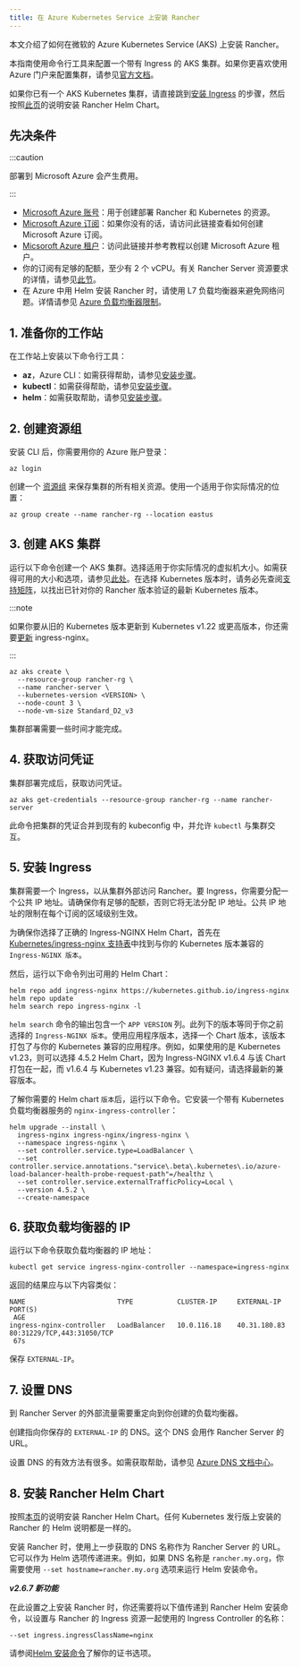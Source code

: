 ```yaml
---
title: 在 Azure Kubernetes Service 上安装 Rancher
---
```


本文介绍了如何在微软的 Azure Kubernetes Service (AKS) 上安装 Rancher。

本指南使用命令行工具来配置一个带有 Ingress 的 AKS 集群。如果你更喜欢使用 Azure 门户来配置集群，请参见[官方文档](https://docs.microsoft.com/en-us/azure/aks/kubernetes-walkthrough-portal)。

如果你已有一个 AKS Kubernetes 集群，请直接跳到[安装 Ingress](#5-安装-ingress) 的步骤，然后按照[此页](install-upgrade-on-a-kubernetes-cluster.md#安装-rancher-helm-chart)的说明安装 Rancher Helm Chart。

## 先决条件

:::caution

部署到 Microsoft Azure 会产生费用。

:::

- [Microsoft Azure 账号](https://azure.microsoft.com/en-us/free/)：用于创建部署 Rancher 和 Kubernetes 的资源。
- [Microsoft Azure 订阅](https://docs.microsoft.com/en-us/azure/cost-management-billing/manage/create-subscription#create-a-subscription-in-the-azure-portal)：如果你没有的话，请访问此链接查看如何创建 Microsoft Azure 订阅。
- [Micsoroft Azure 租户](https://docs.microsoft.com/en-us/azure/active-directory/develop/quickstart-create-new-tenant)：访问此链接并参考教程以创建 Microsoft Azure 租户。
- 你的订阅有足够的配额，至少有 2 个 vCPU。有关 Rancher Server 资源要求的详情，请参见[此节](../installation-requirements/installation-requirements.md)。
- 在 Azure 中用 Helm 安装 Rancher 时，请使用 L7 负载均衡器来避免网络问题。详情请参见 [Azure 负载均衡器限制](https://docs.microsoft.com/en-us/azure/load-balancer/components#limitations)。

## 1. 准备你的工作站

在工作站上安装以下命令行工具：

- **az**，Azure CLI：如需获得帮助，请参见[安装步骤](https://docs.microsoft.com/en-us/cli/azure/)。
- **kubectl**：如需获得帮助，请参见[安装步骤](https://kubernetes.io/docs/tasks/tools/#kubectl)。
- **helm**：如需获取帮助，请参见[安装步骤](https://helm.sh/docs/intro/install/)。

## 2. 创建资源组

安装 CLI 后，你需要用你的 Azure 账户登录：

```
az login
```

创建一个 [资源组](https://docs.microsoft.com/en-us/azure/azure-resource-manager/management/manage-resource-groups-portal) 来保存集群的所有相关资源。使用一个适用于你实际情况的位置：

```
az group create --name rancher-rg --location eastus
```

## 3. 创建 AKS 集群

运行以下命令创建一个 AKS 集群。选择适用于你实际情况的虚拟机大小。如需获得可用的大小和选项，请参见[此处](https://docs.microsoft.com/en-us/azure/virtual-machines/sizes)。在选择 Kubernetes 版本时，请务必先查阅[支持矩阵](https://rancher.com/support-matrix/)，以找出已针对你的 Rancher 版本验证的最新 Kubernetes 版本。

:::note

如果你要从旧的 Kubernetes 版本更新到 Kubernetes v1.22 或更高版本，你还需要[更新](https://kubernetes.github.io/ingress-nginx/user-guide/k8s-122-migration/) ingress-nginx。

:::

```
az aks create \
  --resource-group rancher-rg \
  --name rancher-server \
  --kubernetes-version <VERSION> \
  --node-count 3 \
  --node-vm-size Standard_D2_v3
```

集群部署需要一些时间才能完成。

## 4. 获取访问凭证

集群部署完成后，获取访问凭证。

```
az aks get-credentials --resource-group rancher-rg --name rancher-server
```

此命令把集群的凭证合并到现有的 kubeconfig 中，并允许 `kubectl` 与集群交互。

## 5. 安装 Ingress

集群需要一个 Ingress，以从集群外部访问 Rancher。要 Ingress，你需要分配一个公共 IP 地址。请确保你有足够的配额，否则它将无法分配 IP 地址。公共 IP 地址的限制在每个订阅的区域级别生效。

为确保你选择了正确的 Ingress-NGINX Helm Chart，首先在 [Kubernetes/ingress-nginx 支持表](https://github.com/kubernetes/ingress-nginx#supported-versions-table)中找到与你的 Kubernetes 版本兼容的 `Ingress-NGINX 版本`。

然后，运行以下命令列出可用的 Helm Chart：

```
helm repo add ingress-nginx https://kubernetes.github.io/ingress-nginx
helm repo update
helm search repo ingress-nginx -l
```

`helm search` 命令的输出包含一个 `APP VERSION` 列。此列下的版本等同于你之前选择的 `Ingress-NGINX 版本`。使用应用程序版本，选择一个 Chart 版本，该版本打包了与你的 Kubernetes 兼容的应用程序。例如，如果使用的是 Kubernetes v1.23，则可以选择 4.5.2 Helm Chart，因为 Ingress-NGINX v1.6.4 与该 Chart 打包在一起，而 v1.6.4 与 Kubernetes v1.23 兼容。如有疑问，请选择最新的兼容版本。

了解你需要的 Helm chart `版本`后，运行以下命令。它安装一个带有 Kubernetes 负载均衡器服务的 `nginx-ingress-controller`：

```
helm upgrade --install \
  ingress-nginx ingress-nginx/ingress-nginx \
  --namespace ingress-nginx \
  --set controller.service.type=LoadBalancer \
  --set controller.service.annotations."service\.beta\.kubernetes\.io/azure-load-balancer-health-probe-request-path"=/healthz \
  --set controller.service.externalTrafficPolicy=Local \
  --version 4.5.2 \
  --create-namespace
```

## 6. 获取负载均衡器的 IP

运行以下命令获取负载均衡器的 IP 地址：

```
kubectl get service ingress-nginx-controller --namespace=ingress-nginx
```

返回的结果应与以下内容类似：

```
NAME                       TYPE           CLUSTER-IP     EXTERNAL-IP    PORT(S)
 AGE
ingress-nginx-controller   LoadBalancer   10.0.116.18    40.31.180.83   80:31229/TCP,443:31050/TCP
 67s
```

保存 `EXTERNAL-IP`。

## 7. 设置 DNS

到 Rancher Server 的外部流量需要重定向到你创建的负载均衡器。

创建指向你保存的 `EXTERNAL-IP` 的 DNS。这个 DNS 会用作 Rancher Server 的 URL。

设置 DNS 的有效方法有很多。如需获取帮助，请参见 [Azure DNS 文档中心](https://docs.microsoft.com/en-us/azure/dns/)。

## 8. 安装 Rancher Helm Chart

按照[本页](install-upgrade-on-a-kubernetes-cluster.md#安装-rancher-helm-chart)的说明安装 Rancher Helm Chart。任何 Kubernetes 发行版上安装的 Rancher 的 Helm 说明都是一样的。

安装 Rancher 时，使用上一步获取的 DNS 名称作为 Rancher Server 的 URL。它可以作为 Helm 选项传递进来。例如，如果 DNS 名称是 `rancher.my.org`，你需要使用 `--set hostname=rancher.my.org` 选项来运行 Helm 安装命令。

**_v2.6.7 新功能_**

在此设置之上安装 Rancher 时，你还需要将以下值传递到 Rancher Helm 安装命令，以设置与 Rancher 的 Ingress 资源一起使用的 Ingress Controller 的名称：

```
--set ingress.ingressClassName=nginx
```

请参阅[Helm 安装命令](install-upgrade-on-a-kubernetes-cluster.md#5-根据你选择的证书选项通过-helm-安装-rancher)了解你的证书选项。

